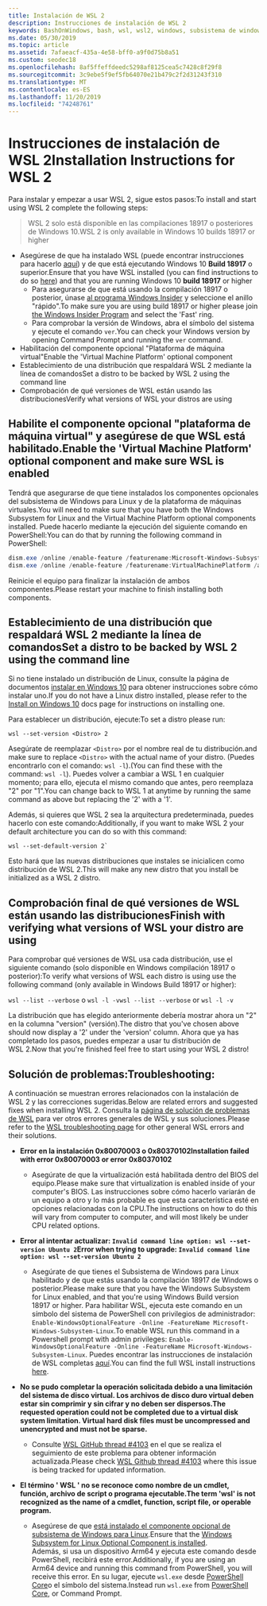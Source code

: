 ```yaml
---
title: Instalación de WSL 2
description: Instrucciones de instalación de WSL 2
keywords: BashOnWindows, bash, wsl, wsl2, windows, subsistema de windows para linux, subsistemawindows, ubuntu, debian, suse, windows 10, instalación
ms.date: 05/30/2019
ms.topic: article
ms.assetid: 7afaeacf-435a-4e58-bff0-a9f0d75b8a51
ms.custom: seodec18
ms.openlocfilehash: 8af5ffeffdeedc5298af8125cea5c7428c8f29f8
ms.sourcegitcommit: 3c9ebe5f9ef5fb64070e21b479c2f2d31243f310
ms.translationtype: MT
ms.contentlocale: es-ES
ms.lasthandoff: 11/20/2019
ms.locfileid: "74248761"
---
```

# <a name="installation-instructions-for-wsl-2"></a><span data-ttu-id="233f7-104">Instrucciones de instalación de WSL 2</span><span class="sxs-lookup"><span data-stu-id="233f7-104">Installation Instructions for WSL 2</span></span>

<span data-ttu-id="233f7-105">Para instalar y empezar a usar WSL 2, sigue estos pasos:</span><span class="sxs-lookup"><span data-stu-id="233f7-105">To install and start using WSL 2 complete the following steps:</span></span>

> <span data-ttu-id="233f7-106">WSL 2 solo está disponible en las compilaciones 18917 o posteriores de Windows 10.</span><span class="sxs-lookup"><span data-stu-id="233f7-106">WSL 2 is only available in Windows 10 builds 18917 or higher</span></span>

- <span data-ttu-id="233f7-107">Asegúrese de que ha instalado WSL (puede encontrar instrucciones para hacerlo [aquí](./install-win10.md)) y de que está ejecutando Windows 10 **Build 18917** o superior.</span><span class="sxs-lookup"><span data-stu-id="233f7-107">Ensure that you have WSL installed (you can find instructions to do so [here](./install-win10.md)) and that you are running Windows 10 **build 18917** or higher</span></span>
   - <span data-ttu-id="233f7-108">Para asegurarse de que está usando la compilación 18917 o posterior, únase [al programa Windows Insider](https://insider.windows.com/en-us/) y seleccione el anillo "rápido".</span><span class="sxs-lookup"><span data-stu-id="233f7-108">To make sure you are using build 18917 or higher please join [the Windows Insider Program](https://insider.windows.com/en-us/) and select the 'Fast' ring.</span></span> 
   - <span data-ttu-id="233f7-109">Para comprobar la versión de Windows, abra el símbolo del sistema y ejecute el comando `ver`.</span><span class="sxs-lookup"><span data-stu-id="233f7-109">You can check your Windows version by opening Command Prompt and running the `ver` command.</span></span>
- <span data-ttu-id="233f7-110">Habilitación del componente opcional "Plataforma de máquina virtual"</span><span class="sxs-lookup"><span data-stu-id="233f7-110">Enable the 'Virtual Machine Platform' optional component</span></span>
- <span data-ttu-id="233f7-111">Establecimiento de una distribución que respaldará WSL 2 mediante la línea de comandos</span><span class="sxs-lookup"><span data-stu-id="233f7-111">Set a distro to be backed by WSL 2 using the command line</span></span>
- <span data-ttu-id="233f7-112">Comprobación de qué versiones de WSL están usando las distribuciones</span><span class="sxs-lookup"><span data-stu-id="233f7-112">Verify what versions of WSL your distros are using</span></span>

## <a name="enable-the-virtual-machine-platform-optional-component-and-make-sure-wsl-is-enabled"></a><span data-ttu-id="233f7-113">Habilite el componente opcional "plataforma de máquina virtual" y asegúrese de que WSL está habilitado.</span><span class="sxs-lookup"><span data-stu-id="233f7-113">Enable the 'Virtual Machine Platform' optional component and make sure WSL is enabled</span></span>

<span data-ttu-id="233f7-114">Tendrá que asegurarse de que tiene instalados los componentes opcionales del subsistema de Windows para Linux y de la plataforma de máquinas virtuales.</span><span class="sxs-lookup"><span data-stu-id="233f7-114">You will need to make sure that you have both the Windows Subsystem for Linux and the Virtual Machine Platform optional components installed.</span></span> <span data-ttu-id="233f7-115">Puede hacerlo mediante la ejecución del siguiente comando en PowerShell:</span><span class="sxs-lookup"><span data-stu-id="233f7-115">You can do that by running the following command in PowerShell:</span></span> 

```powershell
dism.exe /online /enable-feature /featurename:Microsoft-Windows-Subsystem-Linux /all /norestart
dism.exe /online /enable-feature /featurename:VirtualMachinePlatform /all /norestart
```

<span data-ttu-id="233f7-116">Reinicie el equipo para finalizar la instalación de ambos componentes.</span><span class="sxs-lookup"><span data-stu-id="233f7-116">Please restart your machine to finish installing both components.</span></span>


## <a name="set-a-distro-to-be-backed-by-wsl-2-using-the-command-line"></a><span data-ttu-id="233f7-117">Establecimiento de una distribución que respaldará WSL 2 mediante la línea de comandos</span><span class="sxs-lookup"><span data-stu-id="233f7-117">Set a distro to be backed by WSL 2 using the command line</span></span>

<span data-ttu-id="233f7-118">Si no tiene instalado un distribución de Linux, consulte la página de documentos [instalar en Windows 10](./install-win10.md#install-your-linux-distribution-of-choice) para obtener instrucciones sobre cómo instalar uno.</span><span class="sxs-lookup"><span data-stu-id="233f7-118">If you do not have a Linux distro installed, please refer to the [Install on Windows 10](./install-win10.md#install-your-linux-distribution-of-choice) docs page for instructions on installing one.</span></span> 

<span data-ttu-id="233f7-119">Para establecer un distribución, ejecute:</span><span class="sxs-lookup"><span data-stu-id="233f7-119">To set a distro please run:</span></span> 

```
wsl --set-version <Distro> 2
```

<span data-ttu-id="233f7-120">Asegúrate de reemplazar `<Distro>` por el nombre real de tu distribución.</span><span class="sxs-lookup"><span data-stu-id="233f7-120">and make sure to replace `<Distro>` with the actual name of your distro.</span></span> <span data-ttu-id="233f7-121">(Puedes encontrarlo con el comando: `wsl -l`).</span><span class="sxs-lookup"><span data-stu-id="233f7-121">(You can find these with the command: `wsl -l`).</span></span> <span data-ttu-id="233f7-122">Puedes volver a cambiar a WSL 1 en cualquier momento; para ello, ejecuta el mismo comando que antes, pero reemplaza "2" por "1".</span><span class="sxs-lookup"><span data-stu-id="233f7-122">You can change back to WSL 1 at anytime by running the same command as above but replacing the '2' with a '1'.</span></span>

<span data-ttu-id="233f7-123">Además, si quieres que WSL 2 sea la arquitectura predeterminada, puedes hacerlo con este comando:</span><span class="sxs-lookup"><span data-stu-id="233f7-123">Additionally, if you want to make WSL 2 your default architecture you can do so with this command:</span></span>

```
wsl --set-default-version 2`
```

<span data-ttu-id="233f7-124">Esto hará que las nuevas distribuciones que instales se inicialicen como distribución de WSL 2.</span><span class="sxs-lookup"><span data-stu-id="233f7-124">This will make any new distro that you install be initialized as a WSL 2 distro.</span></span>

## <a name="finish-with-verifying-what-versions-of-wsl-your-distro-are-using"></a><span data-ttu-id="233f7-125">Comprobación final de qué versiones de WSL están usando las distribuciones</span><span class="sxs-lookup"><span data-stu-id="233f7-125">Finish with verifying what versions of WSL your distro are using</span></span>

<span data-ttu-id="233f7-126">Para comprobar qué versiones de WSL usa cada distribución, use el siguiente comando (solo disponible en Windows compilación 18917 o posterior):</span><span class="sxs-lookup"><span data-stu-id="233f7-126">To verify what versions of WSL each distro is using use the following command (only available in Windows Build 18917 or higher):</span></span>

<span data-ttu-id="233f7-127">`wsl --list --verbose` o `wsl -l -v`</span><span class="sxs-lookup"><span data-stu-id="233f7-127">`wsl --list --verbose` or `wsl -l -v`</span></span>

<span data-ttu-id="233f7-128">La distribución que has elegido anteriormente debería mostrar ahora un "2" en la columna "version" (versión).</span><span class="sxs-lookup"><span data-stu-id="233f7-128">The distro that you've chosen above should now display a '2' under the 'version' column.</span></span> <span data-ttu-id="233f7-129">Ahora que ya has completado los pasos, puedes empezar a usar tu distribución de WSL 2.</span><span class="sxs-lookup"><span data-stu-id="233f7-129">Now that you're finished feel free to start using your WSL 2 distro!</span></span> 

## <a name="troubleshooting"></a><span data-ttu-id="233f7-130">Solución de problemas:</span><span class="sxs-lookup"><span data-stu-id="233f7-130">Troubleshooting:</span></span> 

<span data-ttu-id="233f7-131">A continuación se muestran errores relacionados con la instalación de WSL 2 y las correcciones sugeridas.</span><span class="sxs-lookup"><span data-stu-id="233f7-131">Below are related errors and suggested fixes when installing WSL 2.</span></span> <span data-ttu-id="233f7-132">Consulta la [página de solución de problemas de WSL](troubleshooting.md) para ver otros errores generales de WSL y sus soluciones.</span><span class="sxs-lookup"><span data-stu-id="233f7-132">Please refer to the [WSL troubleshooting page](troubleshooting.md) for other general WSL errors and their solutions.</span></span>

* <span data-ttu-id="233f7-133">**Error en la instalación 0x80070003 o 0x80370102**</span><span class="sxs-lookup"><span data-stu-id="233f7-133">**Installation failed with error 0x80070003 or error 0x80370102**</span></span>
    * <span data-ttu-id="233f7-134">Asegúrate de que la virtualización está habilitada dentro del BIOS del equipo.</span><span class="sxs-lookup"><span data-stu-id="233f7-134">Please make sure that virtualization is enabled inside of your computer's BIOS.</span></span> <span data-ttu-id="233f7-135">Las instrucciones sobre cómo hacerlo variarán de un equipo a otro y lo más probable es que esta característica esté en opciones relacionadas con la CPU.</span><span class="sxs-lookup"><span data-stu-id="233f7-135">The instructions on how to do this will vary from computer to computer, and will most likely be under CPU related options.</span></span>
   
* <span data-ttu-id="233f7-136">**Error al intentar actualizar: `Invalid command line option: wsl --set-version Ubuntu 2`**</span><span class="sxs-lookup"><span data-stu-id="233f7-136">**Error when trying to upgrade: `Invalid command line option: wsl --set-version Ubuntu 2`**</span></span>
    * <span data-ttu-id="233f7-137">Asegúrate de que tienes el Subsistema de Windows para Linux habilitado y de que estás usando la compilación 18917 de Windows o posterior.</span><span class="sxs-lookup"><span data-stu-id="233f7-137">Please make sure that you have the Windows Subsystem for Linux enabled, and that you're using Windows Build version 18917 or higher.</span></span> <span data-ttu-id="233f7-138">Para habilitar WSL, ejecuta este comando en un símbolo del sistema de PowerShell con privilegios de administrador: `Enable-WindowsOptionalFeature -Online -FeatureName Microsoft-Windows-Subsystem-Linux`.</span><span class="sxs-lookup"><span data-stu-id="233f7-138">To enable WSL run this command in a Powershell prompt with admin privileges: `Enable-WindowsOptionalFeature -Online -FeatureName Microsoft-Windows-Subsystem-Linux`.</span></span> <span data-ttu-id="233f7-139">Puedes encontrar las instrucciones de instalación de WSL completas [aquí](./install-win10.md).</span><span class="sxs-lookup"><span data-stu-id="233f7-139">You can find the full WSL install instructions [here](./install-win10.md).</span></span>

* <span data-ttu-id="233f7-140">**No se pudo completar la operación solicitada debido a una limitación del sistema de disco virtual. Los archivos de disco duro virtual deben estar sin comprimir y sin cifrar y no deben ser dispersos.**</span><span class="sxs-lookup"><span data-stu-id="233f7-140">**The requested operation could not be completed due to a virtual disk system limitation. Virtual hard disk files must be uncompressed and unencrypted and must not be sparse.**</span></span>
    * <span data-ttu-id="233f7-141">Consulte [WSL GitHub thread #4103](https://github.com/microsoft/WSL/issues/4103) en el que se realiza el seguimiento de este problema para obtener información actualizada.</span><span class="sxs-lookup"><span data-stu-id="233f7-141">Please check [WSL Github thread #4103](https://github.com/microsoft/WSL/issues/4103) where this issue is being tracked for updated information.</span></span>

* <span data-ttu-id="233f7-142">**El término ' WSL ' no se reconoce como nombre de un cmdlet, función, archivo de script o programa ejecutable.**</span><span class="sxs-lookup"><span data-stu-id="233f7-142">**The term 'wsl' is not recognized as the name of a cmdlet, function, script file, or operable program.**</span></span> 
    * <span data-ttu-id="233f7-143">Asegúrese de que [está instalado el componente opcional de subsistema de Windows para Linux](./wsl2-install.md#enable-the-virtual-machine-platform-optional-component-and-make-sure-wsl-is-enabled).</span><span class="sxs-lookup"><span data-stu-id="233f7-143">Ensure that the [Windows Subsystem for Linux Optional Component is installed](./wsl2-install.md#enable-the-virtual-machine-platform-optional-component-and-make-sure-wsl-is-enabled).</span></span><br> <span data-ttu-id="233f7-144">Además, si usa un dispositivo Arm64 y ejecuta este comando desde PowerShell, recibirá este error.</span><span class="sxs-lookup"><span data-stu-id="233f7-144">Additionally, if you are using an Arm64 device and running this command from PowerShell, you will receive this error.</span></span> <span data-ttu-id="233f7-145">En su lugar, ejecute `wsl.exe` desde [PowerShell Core](https://docs.microsoft.com/en-us/powershell/scripting/install/installing-powershell-core-on-windows?view=powershell-6)o el símbolo del sistema.</span><span class="sxs-lookup"><span data-stu-id="233f7-145">Instead run `wsl.exe` from [PowerShell Core](https://docs.microsoft.com/en-us/powershell/scripting/install/installing-powershell-core-on-windows?view=powershell-6), or Command Prompt.</span></span> 